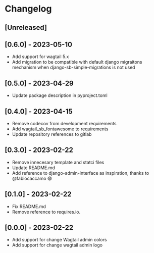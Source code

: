 # Changelog

## [Unreleased]

## [0.6.0] - 2023-05-10

* Add support for wagtail 5.x
* Add migration to be compatible with default django migraitons mechanism when django-sb-simple-migrations is not used

## [0.5.0] - 2023-04-29

* Update package description in pyproject.toml

## [0.4.0] - 2023-04-15

* Remove codecov from development requirements
* Add wagtail_sb_fontawesome to requirements
* Update repository references to gitlab

## [0.3.0] - 2023-02-22

* Remove innecesary template and statci files
* Update README.md
* Add reference to django-admin-interface as inspiration, thanks to @fabiocaccamo :smile:

## [0.1.0] - 2023-02-22

* Fix README.md
* Remove reference to requires.io.

## [0.0.0] - 2023-02-22

* Add support for change Wagtail admin colors
* Add support for change wagtail admin logo
